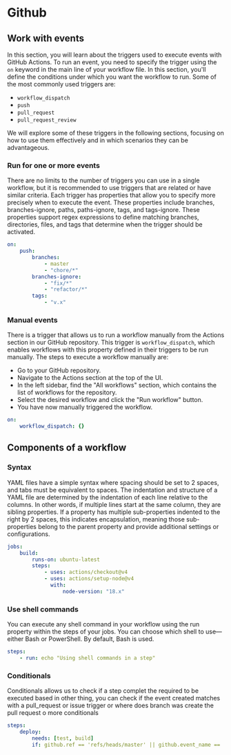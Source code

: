 # Github

## Work with events

In this section, you will learn about the triggers used to execute events with GitHub Actions. To run an event, you need to specify the trigger using the `on` keyword in the main line of your workflow file. In this section, you'll define the conditions under which you want the workflow to run. Some of the most commonly used triggers are:

-   `workflow_dispatch`
-   `push`
-   `pull_request`
-   `pull_request_review`

We will explore some of these triggers in the following sections, focusing on how to use them effectively and in which scenarios they can be advantageous.

### Run for one or more events

There are no limits to the number of triggers you can use in a single workflow, but it is recommended to use triggers that are related or have similar criteria. Each trigger has properties that allow you to specify more precisely when to execute the event. These properties include branches, branches-ignore, paths, paths-ignore, tags, and tags-ignore. These properties support regex expressions to define matching branches, directories, files, and tags that determine when the trigger should be activated.

```yaml
on:
    push:
        branches:
            - master
            - "chore/*"
        branches-ignore:
            - "fix/*"
            - "refactor/*"
        tags:
            - "v.x"
```

### Manual events

There is a trigger that allows us to run a workflow manually from the Actions section in our GitHub repository. This trigger is `workflow_dispatch`, which enables workflows with this property defined in their triggers to be run manually. The steps to execute a workflow manually are:

-   Go to your GitHub repository.
-   Navigate to the Actions section at the top of the UI.
-   In the left sidebar, find the "All workflows" section, which contains the list of workflows for the repository.
-   Select the desired workflow and click the "Run workflow" button.
-   You have now manually triggered the workflow.

```yaml
on:
    workflow_dispatch: {}
```

## Components of a workflow

### Syntax

YAML files have a simple syntax where spacing should be set to 2 spaces, and tabs must be equivalent to spaces. The indentation and structure of a YAML file are determined by the indentation of each line relative to the columns. In other words, if multiple lines start at the same column, they are sibling properties. If a property has multiple sub-properties indented to the right by 2 spaces, this indicates encapsulation, meaning those sub-properties belong to the parent property and provide additional settings or configurations.

```yaml
jobs:
    build:
        runs-on: ubuntu-latest
        steps:
            - uses: actions/checkout@v4
            - uses: actions/setup-node@v4
              with:
                  node-version: "18.x"
```

### Use shell commands

You can execute any shell command in your workflow using the run property within the steps of your jobs. You can choose which shell to use—either Bash or PowerShell. By default, Bash is used.

```yaml
steps:
    - run: echo "Using shell commands in a step"
```

### Conditionals

Conditionals allows us to check if a step complet the required to be executed based in other thing, you can check if the event created matches with a pull_request or issue trigger or where does branch was create the pull request o more conditionals

```yaml
steps:
    deploy:
        needs: [test, build]
        if: github.ref == 'refs/heads/master' || github.event_name == 'pull_request'
```
